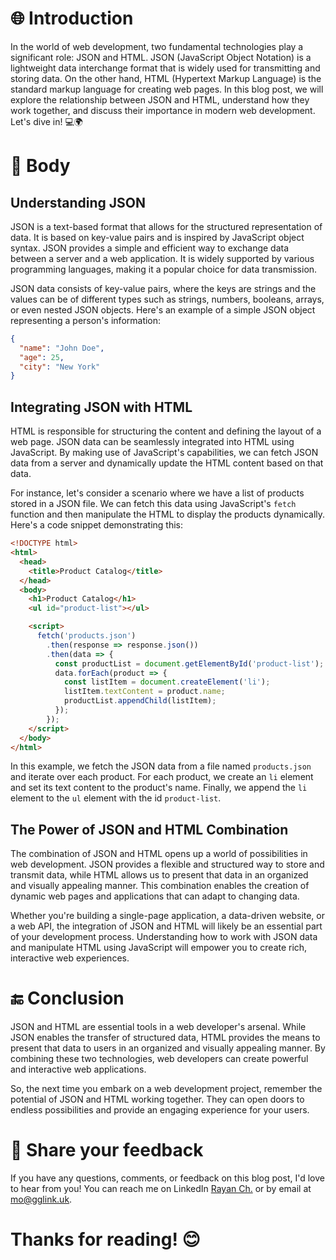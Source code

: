 # 🌐 Introduction

In the world of web development, two fundamental technologies play a significant role: JSON and HTML. JSON (JavaScript Object Notation) is a lightweight data interchange format that is widely used for transmitting and storing data. On the other hand, HTML (Hypertext Markup Language) is the standard markup language for creating web pages. In this blog post, we will explore the relationship between JSON and HTML, understand how they work together, and discuss their importance in modern web development. Let's dive in! 💻🌍

# 📄 Body

## Understanding JSON

JSON is a text-based format that allows for the structured representation of data. It is based on key-value pairs and is inspired by JavaScript object syntax. JSON provides a simple and efficient way to exchange data between a server and a web application. It is widely supported by various programming languages, making it a popular choice for data transmission.

JSON data consists of key-value pairs, where the keys are strings and the values can be of different types such as strings, numbers, booleans, arrays, or even nested JSON objects. Here's an example of a simple JSON object representing a person's information:

```json
{
  "name": "John Doe",
  "age": 25,
  "city": "New York"
}
```

## Integrating JSON with HTML

HTML is responsible for structuring the content and defining the layout of a web page. JSON data can be seamlessly integrated into HTML using JavaScript. By making use of JavaScript's capabilities, we can fetch JSON data from a server and dynamically update the HTML content based on that data.

For instance, let's consider a scenario where we have a list of products stored in a JSON file. We can fetch this data using JavaScript's `fetch` function and then manipulate the HTML to display the products dynamically. Here's a code snippet demonstrating this:

```html
<!DOCTYPE html>
<html>
  <head>
    <title>Product Catalog</title>
  </head>
  <body>
    <h1>Product Catalog</h1>
    <ul id="product-list"></ul>

    <script>
      fetch('products.json')
        .then(response => response.json())
        .then(data => {
          const productList = document.getElementById('product-list');
          data.forEach(product => {
            const listItem = document.createElement('li');
            listItem.textContent = product.name;
            productList.appendChild(listItem);
          });
        });
    </script>
  </body>
</html>
```

In this example, we fetch the JSON data from a file named `products.json` and iterate over each product. For each product, we create an `li` element and set its text content to the product's name. Finally, we append the `li` element to the `ul` element with the id `product-list`.

## The Power of JSON and HTML Combination

The combination of JSON and HTML opens up a world of possibilities in web development. JSON provides a flexible and structured way to store and transmit data, while HTML allows us to present that data in an organized and visually appealing manner. This combination enables the creation of dynamic web pages and applications that can adapt to changing data.

Whether you're building a single-page application, a data-driven website, or a web API, the integration of JSON and HTML will likely be an essential part of your development process. Understanding how to work with JSON data and manipulate HTML using JavaScript will empower you to create rich, interactive web experiences.

# 🔚 Conclusion

JSON and HTML are essential tools in a web developer's arsenal. While JSON enables the transfer of structured data, HTML provides the means to present that data to users in an organized and visually appealing manner. By combining these two technologies, web developers can create powerful and interactive web applications.

So, the next time you embark on a web development project, remember the potential of JSON and HTML working together. They can open doors to endless possibilities and provide an engaging experience for your users.

# 📣 Share your feedback

If you have any questions, comments, or feedback on this blog post, I'd love to hear from you! You can reach me on LinkedIn [Rayan Ch.](https://www.linkedin.com/in/rayan-ch-b787ab224/) or by email at [mo@gglink.uk](mailto:mo@gglink.uk).

# Thanks for reading! 😊
